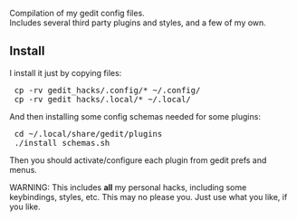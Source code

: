 Compilation of my gedit config files. <br>
Includes several third party plugins and styles, and a few of my own.

## Install

I install it just by copying files:
<pre>
 cp -rv gedit_hacks/.config/* ~/.config/
 cp -rv gedit_hacks/.local/* ~/.local/
</pre>

And then installing some config schemas needed for some plugins:
<pre>
 cd ~/.local/share/gedit/plugins
 ./install_schemas.sh
</pre>

Then you should activate/configure each plugin from gedit prefs and menus.

WARNING: This includes **all** my personal hacks, including some keybindings, styles, etc.
 This may no please you. Just use what you like, if you like.
